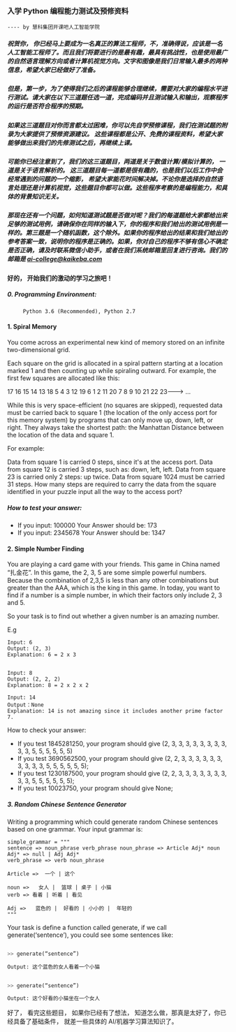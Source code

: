 ### 入学 Python 编程能力测试及预修资料

`---- by 慧科集团开课吧人工智能学院`



##### 祝贺你， 你已经马上要成为一名真正的算法⼯程师，不，准确得说，应该是一名⼈⼯智能⼯程师了。⽽且我们将要进⾏的是最有趣，最具有挑战性，也是使用最⼴的自然语⾔理解⽅向或者计算机视觉方向。文字和图像是我们日常输入最多的两种信息，希望⼤家已经做好了准备。


##### 但是，第一步，为了使得我们之后的课程能够合理继续，需要对⼤家的编程⽔平进⾏测试。请⼤家在以下三道题任选一道，完成编码并且测试输入和输出，观察程序的运行是否符合程序的预期。


##### 如果这三道题目对你⽽⾔都太过困难，你可以先自学预修课程，我们在测试题的附录为大家提供了预修资源建议。 这些课程都是公开、免费的课程资料，希望大家能够做出来我们的先修测试之后，再继续上课。


##### 可能你已经注意到了，我们的这三道题目，两道是关于数值计算/模拟计算的， 一道是关于语⾔解析的。 这三道题目每一道都是很有趣的，也是我们以后⼯作中会经常遇到的问题的一个缩影， 希望⼤家能花时间解决掉。不论你是选择的自然语言处理还是计算机视觉，这些题目你都可以做。这些程序考察的是编程能力，和具体的背景知识无关。 


##### 那现在还有一个问题，如何知道测试题是否做对呢？我们的每道题给大家都给出来足够的测试用例，请确保你在同样的输入下，你的程序和我们给出的测试用例是一样的。第三题是一个随机函数，这个除外。如果你的程序给出的结果和我们给出的参考答案一致，说明你的程序是正确的。如果，你对自己的程序不够有信心不确定是否正确，请及时联系微信小助手，或者在我们系统邮箱里回复进行咨询。我们的邮箱是 ai-college@kaikeba.com



#### 好的， 开始我们的激动的学习之旅吧！




##### 0. Programming Environment:

         Python 3.6 (Recommended), Python 2.7



#### 1. Spiral Memory

You come across an experimental new kind of memory stored on an infinite two-dimensional grid.

Each square on the grid is allocated in a spiral pattern starting at a location marked 1 and then counting up while spiraling outward. For example, the first few squares are allocated like this:

17  16  15  14  13
18   5   4   3  12
19   6   1   2  11
20   7   8   9  10
21  22  23---> …

While this is very space-efficient (no squares are skipped), requested data must be carried back to square 1 (the location of the only access port for this memory system) by programs that can only move up, down, left, or right. They always take the shortest path: the Manhattan Distance between the location of the data and square 1.

For example:

Data from square 1 is carried 0 steps, since it's at the access port. Data from square 12 is carried 3 steps, such as: down, left, left. Data from square 23 is carried only 2 steps: up twice.
Data from square 1024 must be carried 31 steps.
How many steps are required to carry the data from the square identified in your puzzle input all the way to the access port?


##### How to test your answer: 

+ If you input:  100000 Your Answer should be:  173
+ If you input:  2345678 Your Answer should be: 1347 

#### 2. Simple Number Finding

You are playing a card game with your friends. This game in China named “扎金花”. In this game, the 
2, 3, 5 are some simple powerful numbers. Because the combination of 2,3,5 is less than any other combinations
but greater than the AAA, which is the king in this game.  In today, you want to find if a number is a simple
number, in which their factors only include 2, 3 and 5.

So your task is to find out whether a given number is an amazing number.
 
E.g
```
Input: 6
Output: (2, 3)
Explanation: 6 = 2 x 3


Input: 8
Output: (2, 2, 2)
Explanation: 8 = 2 x 2 x 2
 
Input: 14
Output：None
Explanation: 14 is not amazing since it includes another prime factor 7.
```

How to check your answer: 

+ If you test 1845281250, your program should give (2, 3, 3, 3, 3, 3, 3, 3, 3, 3, 3, 5, 5, 5, 5, 5, 5)
+ If you test 3690562500, your program should give (2, 2, 3, 3, 3, 3, 3, 3, 3, 3, 3, 3, 5, 5, 5, 5, 5, 5);
+ If you test 1230187500, your program should give (2, 2, 3, 3, 3, 3, 3, 3, 3, 3, 3, 5, 5, 5, 5, 5, 5);
+ If you test 10023750, your program should give None;


##### 3. Random Chinese Sentence Generator

Writing a programming which could generate random Chinese sentences based on one grammar. 
Your input grammar is:
```
simple_grammar = """
sentence => noun_phrase verb_phrase noun_phrase => Article Adj* noun
Adj* => null | Adj Adj*
verb_phrase => verb noun_phrase

Article =>  一个 | 这个

noun =>   女人 |  篮球 | 桌子 | 小猫
verb => 看着 | 听着 | 看见

Adj =>   蓝色的 |  好看的 | 小小的 |  年轻的
"""
```


Your task is define a function called generate,  if we call generate(‘sentence’), you could see some sentences like:

```python

>> generate(“sentence”) 
 
Output: 这个蓝色的女人看着一个小猫


>> generate(“sentence”) 
 
Output: 这个好看的小猫坐在一个女人

```


好了， 看完这些题目， 如果你已经有了想法， 知道怎么做，那真是太好了，你已经具备了基础条件， 就差一些具体的 AI/机器学习算法知识了。
